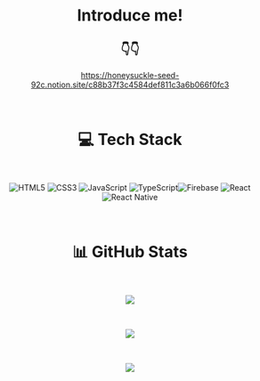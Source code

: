 <div align="center">

# Introduce me!
  
## 👇👇

https://honeysuckle-seed-92c.notion.site/c88b37f3c4584def811c3a6b066f0fc3
  
 <br>
  
# 💻 Tech Stack
  
</div>

</br>

<div align="center">

   ![HTML5](https://img.shields.io/badge/html5-%23E34F26.svg?style=for-the-badge&logo=html5&logoColor=white) ![CSS3](https://img.shields.io/badge/css3-%231572B6.svg?style=for-the-badge&logo=css3&logoColor=white) ![JavaScript](https://img.shields.io/badge/javascript-%23323330.svg?style=for-the-badge&logo=javascript&logoColor=%23F7DF1E) 
 ![TypeScript](https://img.shields.io/badge/typescript-%23007ACC.svg?style=for-the-badge&logo=typescript&logoColor=white)![Firebase](https://img.shields.io/badge/firebase-%23039BE5.svg?style=for-the-badge&logo=firebase) 
 ![React](https://img.shields.io/badge/react-%2320232a.svg?style=for-the-badge&logo=react&logoColor=%2361DAFB) ![React Native](https://img.shields.io/badge/react_native-%2320232a.svg?style=for-the-badge&logo=react&logoColor=%2361DAFB) 
  
 <br/>
  
# 📊 GitHub Stats

  </br>
  
![](https://github-readme-stats.vercel.app/api?username=SONGDAM&theme=react&hide_border=false&include_all_commits=false&count_private=false)

<br/>

![](https://github-readme-streak-stats.herokuapp.com/?user=SONGDAM&theme=react&hide_border=false)

<br/>

![](https://github-readme-stats.vercel.app/api/top-langs/?username=SONGDAM&theme=react&hide_border=false&include_all_commits=false&count_private=false&layout=compact)

 
</div>
